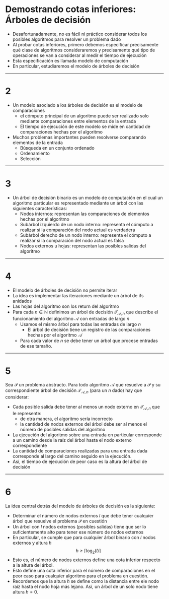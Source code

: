 # Demostrando cotas inferiores: Árboles de decisión
- Desafortunadamente, no es fácil ni práctico considerar todos los posibles algoritmos para resolver un problema dado
- Al probar cotas inferiores, primero debemos especificar precisamente qué clase de algoritmos consideraremos y precisamente qué tipo de operaciones se van a considerar al medir el tiempo de ejecución
- Esta especificación es llamada modelo de computación
- En particular, estudiaremos el modelo de árboles de decisión
---
# 2
- Un modelo asociado a los árboles de decisión es el modelo de comparaciones
	- el cómputo principal de un algoritmo puede ser realizado solo mediante comparaciones entre elementos de la entrada
	- El tiempo de ejecución de este modelo se mide en cantidad de comparaciones hechas por el algoritmo
- Muchos problemas importantes pueden resolverse comparando elementos de la entrada
	- Búsqueda en un conjunto ordenado
	- Ordenamiento
	- Selección
---
# 3
- Un árbol de decisión binario es un modelo de computación en el cual un algoritmo particular es representado mediante un árbol con las siguientes características:
	- Nodos internos: representan las comparaciones de elementos hechas por el algoritmo
	- Subárbol izquierdo de un nodo interno: representa el cómputo a realizar si la comparación del nodo actual es verdadera
	- Subárbol derecho de un nodo interno: representa el cómputo a realizar si la comparación del nodo actual es falsa
	- Nodos externos u hojas: representan las posibles salidas del algoritmo
---
# 4
- El modelo de árboles de decisión no permite iterar
- La idea es implementar las iteraciones mediante un árbol de ifs anidados
- Las hojas del algoritmo son los return del algoritmo
- Para cada $n\in\mathbb{N}$ definimos un árbol de decisión $\mathcal{T}_{\mathcal{A},n}$ que describe el funcionamiento del algoritmo $\mathcal{A}$ con entradas de largo $n$
	- Usamos el mismo árbol para todas las entradas de largo $n$
		- El árbol de decisión tiene un registro de las comparaciones hechas por el algoritmo $\mathcal{A}$
	- Para cada valor de $n$ se debe tener un árbol que procese entradas de ese tamaño.
---
# 5
Sea $\mathcal{P}$ un problema abstracto. Para todo algoritmo $\mathcal{A}$ que resuelve a $\mathcal{P}$ y su correspondiente árbol de decisión $\mathcal{T}_{\mathcal{A},n}$ (para un $n$ dado) hay que considerar:
- Cada posible salida debe tener al menos un nodo externo en $\mathcal{T}_{\mathcal{A},n}$ que le represente:
	- de otra manera, el algoritmo sería incorrecto
	- la cantidad de nodos externos del árbol debe ser al menos el número de posibles salidas del algoritmo
- La ejecución del algoritmo sobre una entrada en particular corresponde a un camino desde la raíz del árbol hasta el nodo externo correspondiente
- La cantidad de comparaciones realizadas para una entrada dada corresponde al largo del camino seguido en la ejecución.
- Así, el tiempo de ejecución de peor caso es la altura del árbol de decisión
---
# 6
La idea central detrás del modelo de árboles de decisión es la siguiente:
- Determinar el número de nodos externos $l$ que debe tener cualquier árbol que resuelve el problema $\mathcal{P}$ en cuestión
- Un árbol con $l$ nodos externos (posibles salidas) tiene que ser lo suficientemente alto para tener ese número de  nodos externos
- En particular, se cumple que para cualquier árbol binario con $l$ nodos externos y altura $h$
$$h\geq \lceil{\log_2(l)}\rceil$$
- Esto es, el número de nodos externos define una cota inferior respecto a la altura del árbol.
- Esto define una cota inferior para el número de comparaciones en el peor caso para cualquier algoritmo para el problema en cuestión.
- Recordemos que la altura $h$ se define como la distancia entre ele nodo raíz hasta el nodo hoja más lejano. Así, un árbol de un solo nodo tiene altura $h=0$.